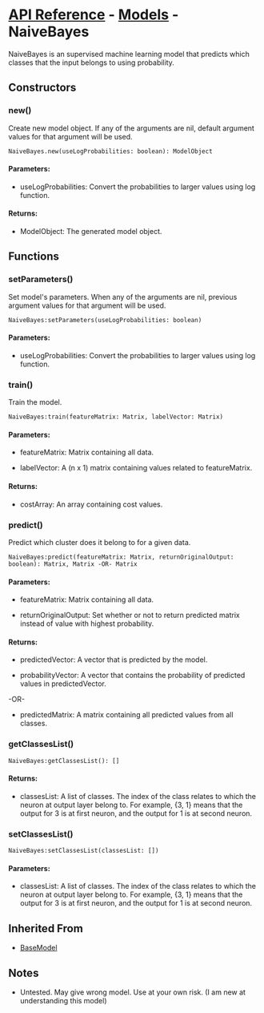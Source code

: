 # [API Reference](../../API.md) - [Models](../Models.md) - NaiveBayes

NaiveBayes is an supervised machine learning model that predicts which classes that the input belongs to using probability.

## Constructors

### new()

Create new model object. If any of the arguments are nil, default argument values for that argument will be used.

```
NaiveBayes.new(useLogProbabilities: boolean): ModelObject
```

#### Parameters:

* useLogProbabilities: Convert the probabilities to larger values using log function.

#### Returns:

* ModelObject:  The generated model object.

## Functions

### setParameters()

Set model's parameters. When any of the arguments are nil, previous argument values for that argument will be used.

```
NaiveBayes:setParameters(useLogProbabilities: boolean)
```

#### Parameters:

* useLogProbabilities: Convert the probabilities to larger values using log function.

### train()

Train the model.

```
NaiveBayes:train(featureMatrix: Matrix, labelVector: Matrix)
```

#### Parameters:

* featureMatrix: Matrix containing all data.

* labelVector: A (n x 1) matrix containing values related to featureMatrix.

#### Returns:

* costArray: An array containing cost values.

### predict()

Predict which cluster does it belong to for a given data.

```
NaiveBayes:predict(featureMatrix: Matrix, returnOriginalOutput: boolean): Matrix, Matrix -OR- Matrix
```

#### Parameters:

* featureMatrix: Matrix containing all data.

* returnOriginalOutput: Set whether or not to return predicted matrix instead of value with highest probability. 

#### Returns:

* predictedVector: A vector that is predicted by the model.

* probabilityVector: A vector that contains the probability of predicted values in predictedVector.

-OR-

* predictedMatrix: A matrix containing all predicted values from all classes.

### getClassesList()

```
NaiveBayes:getClassesList(): []
```

#### Returns:

* classesList: A list of classes. The index of the class relates to which the neuron at output layer belong to. For example, {3, 1} means that the output for 3 is at first neuron, and the output for 1 is at second neuron.

### setClassesList()

```
NaiveBayes:setClassesList(classesList: [])
```

#### Parameters:

* classesList: A list of classes. The index of the class relates to which the neuron at output layer belong to. For example, {3, 1} means that the output for 3 is at first neuron, and the output for 1 is at second neuron.

## Inherited From

* [BaseModel](BaseModel.md)

## Notes

* Untested. May give wrong model. Use at your own risk. (I am new at understanding this model)
